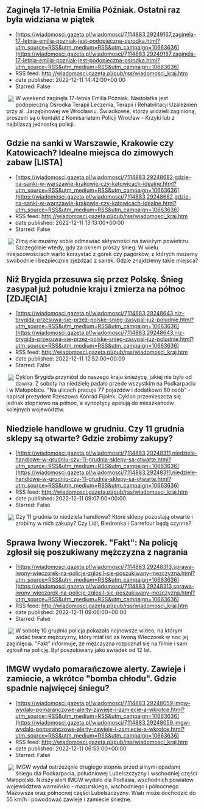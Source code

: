 ## Zaginęła 17-letnia Emilia Późniak. Ostatni raz była widziana w piątek
 - [https://wiadomosci.gazeta.pl/wiadomosci/7,114883,29249167,zaginela-17-letnia-emilia-pozniak-jest-podopieczna-osrodka.html?utm_source=RSS&utm_medium=RSS&utm_campaign=10663636](https://wiadomosci.gazeta.pl/wiadomosci/7,114883,29249167,zaginela-17-letnia-emilia-pozniak-jest-podopieczna-osrodka.html?utm_source=RSS&utm_medium=RSS&utm_campaign=10663636)
 - RSS feed: http://wiadomosci.gazeta.pl/pub/rss/wiadomosci_kraj.htm
 - date published: 2022-12-11 14:42:00+00:00
 - Starred: False

<img align="left" hspace="4" src="https://bi.im-g.pl/im/c1/e4/1b/z29249217M,Zaginela-17-letnia-Emilia.jpg" vspace="2" />W weekend zaginęła 17-letnia Emilia Późniak. Nastolatka jest podopieczną Ośrodka Terapii Leczenia, Terapii i Rehabilitacji Uzależnień przy al. Jarzębinowej we Wrocławiu. Świadkowie, którzy widzieli zaginioną, proszeni są o kontakt z Komisariatem Policji Wrocław - Krzyki lub z najbliższą jednostką policji.

## Gdzie na sanki w Warszawie, Krakowie czy Katowicach? Idealne miejsca do zimowych zabaw [LISTA]
 - [https://wiadomosci.gazeta.pl/wiadomosci/7,114883,29248682,gdzie-na-sanki-w-warszawie-krakowie-czy-katowicach-idealne.html?utm_source=RSS&utm_medium=RSS&utm_campaign=10663636](https://wiadomosci.gazeta.pl/wiadomosci/7,114883,29248682,gdzie-na-sanki-w-warszawie-krakowie-czy-katowicach-idealne.html?utm_source=RSS&utm_medium=RSS&utm_campaign=10663636)
 - RSS feed: http://wiadomosci.gazeta.pl/pub/rss/wiadomosci_kraj.htm
 - date published: 2022-12-11 13:13:00+00:00
 - Starred: False

<img align="left" hspace="4" src="https://bi.im-g.pl/im/54/cf/1b/z29161556M,Sniezne-szalenstwo-w-parku-Kasprowicza-w-Szczecini.jpg" vspace="2" />Zimą nie musimy sobie odmawiać aktywności na świeżym powietrzu. Szczególnie wtedy, gdy za oknem prószy śnieg. W wielu miejscowościach warto korzystać z górek czy pagórków, z których możemy swobodnie i bezpiecznie zjeżdżać z sanek. Gdzie znajdziemy takie miejsca?

## Niż Brygida przesuwa się przez Polskę. Śnieg zasypał już południe kraju i zmierza na północ [ZDJĘCIA]
 - [https://wiadomosci.gazeta.pl/wiadomosci/7,114883,29248643,niz-brygida-przesuwa-sie-przez-polske-snieg-zasypal-juz-poludnie.html?utm_source=RSS&utm_medium=RSS&utm_campaign=10663636](https://wiadomosci.gazeta.pl/wiadomosci/7,114883,29248643,niz-brygida-przesuwa-sie-przez-polske-snieg-zasypal-juz-poludnie.html?utm_source=RSS&utm_medium=RSS&utm_campaign=10663636)
 - RSS feed: http://wiadomosci.gazeta.pl/pub/rss/wiadomosci_kraj.htm
 - date published: 2022-12-11 12:52:00+00:00
 - Starred: False

<img align="left" hspace="4" src="https://bi.im-g.pl/im/95/e4/1b/z29248917M,Intensywne-opady-sniegu-w-Rzeszowie--11-grudnia-20.jpg" vspace="2" />Cyklon Brygida przyniósł do naszego kraju śnieżycę, jakiej nie było od dawna. Z soboty na niedzielę padało przede wszystkim na Podkarpaciu i w Małopolsce. "Na ulicach pracuje 77 pojazdów i dodatkowo 60 osób" - napisał prezydent Rzeszowa Konrad Fijołek. Cyklon przemieszcza się jednak stopniowo na północ, a synoptycy apelują do mieszkańców kolejnych województw.

## Niedziele handlowe w grudniu. Czy 11 grudnia sklepy są otwarte? Gdzie zrobimy zakupy?
 - [https://wiadomosci.gazeta.pl/wiadomosci/7,114883,29248311,niedziele-handlowe-w-grudniu-czy-11-grudnia-sklepy-sa-otwarte.html?utm_source=RSS&utm_medium=RSS&utm_campaign=10663636](https://wiadomosci.gazeta.pl/wiadomosci/7,114883,29248311,niedziele-handlowe-w-grudniu-czy-11-grudnia-sklepy-sa-otwarte.html?utm_source=RSS&utm_medium=RSS&utm_campaign=10663636)
 - RSS feed: http://wiadomosci.gazeta.pl/pub/rss/wiadomosci_kraj.htm
 - date published: 2022-12-11 09:07:00+00:00
 - Starred: False

<img align="left" hspace="4" src="https://bi.im-g.pl/im/6d/8c/1b/z28885613M,Sklep--zdjecie-ilustracyjne-.jpg" vspace="2" />Czy 11 grudnia to niedziela handlowa? Które sklepy pozostają otwarte i zrobimy w nich zakupy? Czy Lidl, Biedronka i Carrefour będą czynne?

## Sprawa Iwony Wieczorek. "Fakt": Na policję zgłosił się poszukiwany mężczyzna z nagrania
 - [https://wiadomosci.gazeta.pl/wiadomosci/7,114883,29248313,sprawa-iwony-wieczorek-na-policje-zglosil-sie-poszukiwany-mezczyzna.html?utm_source=RSS&utm_medium=RSS&utm_campaign=10663636](https://wiadomosci.gazeta.pl/wiadomosci/7,114883,29248313,sprawa-iwony-wieczorek-na-policje-zglosil-sie-poszukiwany-mezczyzna.html?utm_source=RSS&utm_medium=RSS&utm_campaign=10663636)
 - RSS feed: http://wiadomosci.gazeta.pl/pub/rss/wiadomosci_kraj.htm
 - date published: 2022-12-11 09:06:00+00:00
 - Starred: False

<img align="left" hspace="4" src="https://bi.im-g.pl/im/c6/e4/1b/z29246406M,Zaginiecie-Iwony-Wieczorek--Policja-szuka-tego-mez.jpg" vspace="2" />W sobotę 10 grudnia policja pokazała najnowsze wideo, na którym widać twarz mężczyzny, który miał iść za Iwoną Wieczorek w noc jej zaginięcia. "Fakt" informuje, że mężczyzna rozpoznał się na filmie i sam zgłosił na policję. Był poszukiwany jako świadek od 12 lat.

## IMGW wydało pomarańczowe alerty. Zawieje i zamiecie, a wkrótce "bomba chłodu". Gdzie spadnie najwięcej śniegu?
 - [https://wiadomosci.gazeta.pl/wiadomosci/7,114883,29248059,imgw-wydalo-pomaranczowe-alerty-zawieje-i-zamiecie-a-wkrotce.html?utm_source=RSS&utm_medium=RSS&utm_campaign=10663636](https://wiadomosci.gazeta.pl/wiadomosci/7,114883,29248059,imgw-wydalo-pomaranczowe-alerty-zawieje-i-zamiecie-a-wkrotce.html?utm_source=RSS&utm_medium=RSS&utm_campaign=10663636)
 - RSS feed: http://wiadomosci.gazeta.pl/pub/rss/wiadomosci_kraj.htm
 - date published: 2022-12-11 06:53:00+00:00
 - Starred: False

<img align="left" hspace="4" src="https://bi.im-g.pl/im/34/be/1a/z28043316M,zawieja--zdjecie-ilustracyjne.jpg" vspace="2" />IMGW wydał ostrzeżęnie drugiego stopnia przed silnymi opadami śniegu dla Podkarpacia, południowej Lubelszczyzny i wschodniej części Małopolski. Niższy alert IMGW wydało dla Podlasia, wschodnich powiatów województwa warmińsko - mazurskiego, wschodniego i północnego Mazowsza oraz północnej części Lubelszczyzny. Wiatr może dochodzić do 55 km/h i powodować zawieje i zamiecie śnieżne.

